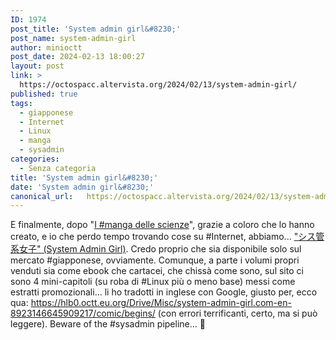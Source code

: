 ```yaml
---
ID: 1974
post_title: 'System admin girl&#8230;'
post_name: system-admin-girl
author: minioctt
post_date: 2024-02-13 18:00:27
layout: post
link: >
  https://octospacc.altervista.org/2024/02/13/system-admin-girl/
published: true
tags:
  - giapponese
  - Internet
  - Linux
  - manga
  - sysadmin
categories:
  - Senza categoria
title: 'System admin girl&#8230;'
date: 'System admin girl&#8230;'
canonical_url:   https://octospacc.altervista.org/2024/02/13/system-admin-girl/
---
```

<!-- wp:paragraph -->
<p>E finalmente, dopo "<a href="https://it.wikipedia.org/wiki/I_manga_delle_scienze">I #manga delle scienze</a>", grazie a coloro che lo hanno creato, e io che perdo tempo trovando cose su #Internet, abbiamo... <a href="https://system-admin-girl.com/">"シス管系女子" (System Admin Girl)</a>. Credo proprio che sia disponibile solo sul mercato #giapponese, ovviamente. Comunque, a parte i volumi propri venduti sia come ebook che cartacei, che chissà come sono, sul sito ci sono 4 mini-capitoli (su roba di #Linux più o meno base) messi come estratti promozionali... li ho tradotti in inglese con Google, giusto per, ecco qua: <a href="https://hlb0.octt.eu.org/Drive/Misc/system-admin-girl.com-en-8923146645909217/comic/begins/">https://hlb0.octt.eu.org/Drive/Misc/system-admin-girl.com-en-8923146645909217/comic/begins/</a> (con errori terrificanti, certo, ma si può leggere). Beware of the #sysadmin pipeline... 🤯️</p>
<!-- /wp:paragraph -->